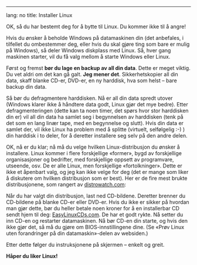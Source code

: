 

---
lang: no
title: Installer Linux</h2>

OK, så du har bestemt deg for å bytte til Linux. Du kommer ikke til å angre!

Hvis du ønsker å beholde Windows på datamaskinen din (det anbefales, i tilfellet du ombestemmer deg, eller hvis du skal gjøre ting som bare er mulig på Windows), så deler Windows diskplass med Linux. Så, hver gang maskinen starter, vil du få valg mellom å starte Windows eller Linux.

Først og fremst <b>bør du lage en backup av all din data</b>. Dette er meget viktig. Du vet aldri om det kan gå galt. <b>Jeg mener det</b>. Sikkerhetskopier all din data, skaff blanke CD-er, DVD-er, en ny harddisk, hva som helst – bare backup din data.

Så bør du defragmentere harddisken. Nå er all din data spredt utover (Windows klarer ikke å håndtere data godt, Linux gjør det mye bedre). Etter defragmenteringen (dette kan ta noen timer, det spørs hvor stor harddisken din er) vil all din data ha samlet seg i begynnelsen av harddisken (tenk på det som en lang linær tape, med en begynnelse og slutt). Hvis din data er samlet der, vil ikke Linux ha problem med å splitte (virtuelt, selfølgelig :-) ) din harddisk i to deler, for å deretter installere seg selv på den andre delen.

OK, nå er du klar; nå må du velge hvilken Linux-distribusjon du ønsker å installere. Linux kommer i flere forskjellige «former», bygd av forskjellige organisasjoner og bedrifter, med forskjellige oppsett av programvare, utseende, osv. De er alle Linux, men forskjellige «fortolkninger». Dette er ikke et åpenbart valg, og jeg kan ikke velge for deg (det er mange som liker å diskutere om hvilken distribusjon som er best). Her er de fire mest brukte distribusjonene, som rangert av <a href="http://www.distrowatch.com">distrowatch.com</a>:

<? make_distros_table() ?>

Når du har valgt din distribusjon, last ned CD-bildene. Deretter brenner du CD-bildene på blanke CD-er eller DVD-er. Hvis du ikke er sikker på hvordan man gjør dette, bør du heller betale noen kroner for å en installerbar CD sendt hjem til deg: <a href="http://www.easylinuxcds.com">EasyLinuxCDs.com</a>. De har et godt rykte. Nå setter du inn CD-en og restarter datamaskinen. Nå bør CD-en din starte, og hvis den ikke gjør det, så må du gjøre om BIOS-innstillingene dine. (Se «Prøv Linux uten forandringer på din datamaskin»-delen av websiden.)

Etter dette følger du instruksjonene på skjermen – enkelt og greit.

<b>Håper du liker Linux!</b>

